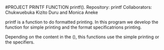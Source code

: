 #PROJECT PRINTF FUNCTION 
printf(). 
Repository: printf
Collaborators: Chukwuebuka Kizito Duru and Monica Aneke 

printf is a function to do formatted printing. In this program we develop the function for simple printing and the format specificatrions printing.

Depending on the content in the (), this functions use the simple printing or the specifiers.
